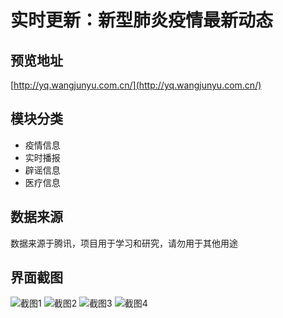 # 实时更新：新型肺炎疫情最新动态

## 预览地址
[http://yq.wangjunyu.com.cn/](http://yq.wangjunyu.com.cn/)


## 模块分类
- 疫情信息
- 实时播报
- 辟谣信息
- 医疗信息

## 数据来源
数据来源于腾讯，项目用于学习和研究，请勿用于其他用途

## 界面截图

![截图1](https://bizzare6.oss-cn-shanghai.aliyuncs.com/temp1.png)
![截图2](https://bizzare6.oss-cn-shanghai.aliyuncs.com/temp2.jpg)
![截图3](https://bizzare6.oss-cn-shanghai.aliyuncs.com/temp3.jpg)
![截图4](https://bizzare6.oss-cn-shanghai.aliyuncs.com/temp4.jpg)